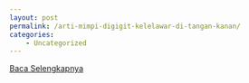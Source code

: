```yaml
---
layout: post
permalink: /arti-mimpi-digigit-kelelawar-di-tangan-kanan/
categories:
    - Uncategorized
---
```


[Baca Selengkapnya](/06)